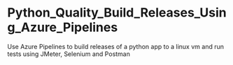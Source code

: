 # Python_Quality_Build_Releases_Using_Azure_Pipelines
Use Azure Pipelines to build releases of a python app to a linux vm and run tests using JMeter, Selenium and Postman
